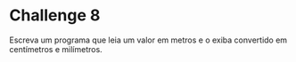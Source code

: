 # Challenge 8

Escreva um programa que leia um valor em metros e o exiba convertido em centímetros e milímetros.

